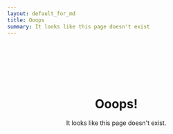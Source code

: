```yaml
---
layout: default_for_md
title: Ooops
summary: It looks like this page doesn't exist
---
```

<br><br><br><br><br>
<div align="center"><h1>Ooops!</h1></div>
<div align="center"><p>It looks like this page doesn't exist.</p></div>
